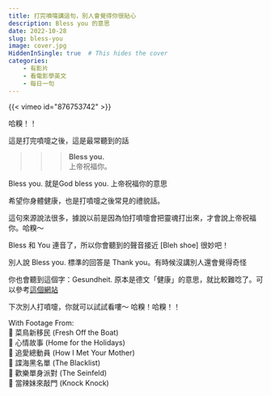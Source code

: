 ```yaml
---
title: 打完噴嚏講這句，別人會覺得你很貼心
description: Bless you 的意思
date: 2022-10-28
slug: bless-you
image: cover.jpg
HiddenInSingle: true  # This hides the cover 
categories:
    - 有影片
    - 看電影學英文
    - 每日一句
---
```



{{< vimeo id="876753742" >}}

哈糗！！

這是打完噴嚏之後，這是最常聽到的話 
>>> **Bless you.**  
>>> 上帝祝福你。

Bless you. 就是God bless you. 上帝祝福你的意思

希望你身體健康，也是打噴嚏之後常見的禮貌話。 

這句來源說法很多，據說以前是因為怕打噴嚏會把靈魂打出來，才會說上帝祝福你。哈糗～

Bless 和 You 連音了，所以你會聽到的聲音接近  [Bleh shoe]   很妙吧！

別人說 Bless you. 標準的回答是 Thank you。有時候沒講別人還會覺得奇怪

你也會聽到這個字：Gesundheit. 原本是德文「健康」的意思，就比較難唸了。可以參考[這個網站](https://getyarn.io/yarn-clip/693364c0-6e17-4c35-a471-77d4ec918a26)


下次別人打噴嚏，你就可以試試看嘍～
哈糗！哈糗！！

With Footage From:  
🎥 菜鳥新移民 (Fresh Off the Boat)  
🎥 心情故事 (Home for the Holidays)  
🎥 追愛總動員 (How I Met Your Mother)  
🎥 諜海黑名單 (The Blacklist)  
🎥 歡樂單身派對 (The Seinfeld)  
🎥 當辣妹來敲門 (Knock Knock)  

